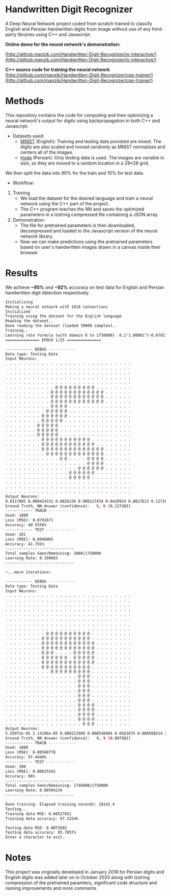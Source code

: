 # Handwritten Digit Recognizer

A Deep Neural Network project coded from scratch trained to classify English and Persian handwritten digits from image without use of any third-party libraries using C++ and Javascript.

 __Online demo for the neural network's demonstration:__


[http://github.manzik.com/Handwritten-Digit-Recognizer/js-interactive/](http://github.manzik.com/Handwritten-Digit-Recognizer/js-interactive/)

__C++ source code for training the neural network__
[http://github.com/manzik/Handwritten-Digit-Recognizer/cpp-trainer/](http://github.com/manzik/Handwritten-Digit-Recognizer/cpp-trainer/)

# Methods
This repository contains the code for computing and then optimizing a neural network's output for digits using backpropagation in both C++ and Javascript.   

- Datasets used:
  - [MNIST](http://yann.lecun.com/exdb/mnist/) (English): Training and testing data provided are mixed. The digits are also scaled and moved randomly as MNIST normalizes and centers all of the images.
  - [Hoda](http://farsiocr.ir/%D9%85%D8%AC%D9%85%D9%88%D8%B9%D9%87-%D8%AF%D8%A7%D8%AF%D9%87/%D9%85%D8%AC%D9%85%D9%88%D8%B9%D9%87-%D8%A7%D8%B1%D9%82%D8%A7%D9%85-%D8%AF%D8%B3%D8%AA%D9%86%D9%88%DB%8C%D8%B3-%D9%87%D8%AF%DB%8C/) (Persian): Only testing data is used. The images are variable in size, so they are moved to a random location in a 28*28 grid. 

We then split the data into 90% for the train and 10% for test data.

- Workflow:
 1. Training
    - We load the dataset for the desired language and train a neural network using the C++ part of the project.
    - The C++ program teaches the NN and saves the optimized parameters in a lzstring compressed file containing a JSON array.  
 2. Demonstration:
    - The file for pretrained parameters is then downloaded, decompressed and loaded to the Javascript version of the neural network library.
    - Now we can make predictions using the pretrained parameters based on user's handwritten images drawn in a canvas inside their browser.

# Results
We achieve __~95%__ and __~92%__ accuracy on test data for English and Persian handwritten digit detection respectively.
```bash
Initializing
Making a neural network with 1818 connections
Initialized
Training using the dataset for the English language
Reading the dataset..
Done reading the dataset (loaded 70000 samples)..
Training..
Learning rate formula (with domain 0 to 1750000): 0.2*1.00001^(-0.0792172*x)
=============== EPOCH 1/25 ===============

------------ DEBUG ------------
Data type: Testing Data
Input Neurons:
. . . . . . . . . . . . . . . . . . . . . . . . . . . .
. . . . . . . . . . . . . . . . . . . . . . . . . . . .
. . . . . . . . . . . . . . . . . . . . . . . . . . . .
. . . . . . . . . . . . . . . . . . . . . . . . . . . .
. . . . . . . . . . . . . . . . . . . . . . . . . . . .
. . . . . . . . . . . @ @ @ @ @ @ @ @ @ . . . . . . . .
. . . . . . . . . . @ @ @ @ @ @ @ @ @ @ @ @ . . . . . .
. . . . . . . . . . @ @ @ @ @ @ @ @ @ @ @ @ . . . . . .
. . . . . . . . . . @ @ @ @ @ @ @ @ @ @ @ @ . . . . . .
. . . . . . . . . . @ @ @ @ . . . . . . . . . . . . . .
. . . . . . . . . @ @ @ @ @ . . . . . . . . . . . . . .
. . . . . . . . @ @ @ @ @ @ . . . . . . . . . . . . . .
. . . . . . . . @ @ @ @ @ . . . . . . . . . . . . . . .
. . . . . . . @ @ @ @ @ . . . . . . . . . . . . . . . .
. . . . . . . @ @ @ @ @ . . . . . . . . . . . . . . . .
. . . . . . . @ @ @ @ @ . . . . . . . . . . . . . . . .
. . . . . . . . @ @ @ @ @ @ @ @ @ @ @ . . . . . . . . .
. . . . . . . . @ @ @ @ @ @ @ @ @ @ @ @ . . . . . . . .
. . . . . . . . @ @ @ @ @ @ @ @ @ @ @ @ @ @ . . . . . .
. . . . . . . . . @ @ @ @ @ @ @ @ @ @ @ @ @ . . . . . .
. . . . . . . . . . . . @ @ . . . . @ @ @ @ . . . . . .
. . . . . . . . . . . . . . . . . . @ @ @ @ . . . . . .
. . . . . . . . . . . . . . . . @ @ @ @ @ @ . . . . . .
. . . . . . . . . . . . . . @ @ @ @ @ @ . . . . . . . .
. . . . . . . . . . . . . . @ @ @ @ @ . . . . . . . . .
. . . . . . . . . . . . . . . . . . . . . . . . . . . .
. . . . . . . . . . . . . . . . . . . . . . . . . . . .
. . . . . . . . . . . . . . . . . . . . . . . . . . . .
Output Neurons:
0.0117885 0.000424332 0.0826226 0.000127434 0.0420924 0.0827613 0.127265 9.65009e-05 0.0104568 0.00392281
Ground Truth, NN Answer (confidence):   5, 6 (0.127265)
------------ TRAIN ------------
Used: 1800
Loss (MSE): 0.0792671
Accuracy: 40.5556%
------------ TEST ------------
Used: 201
Loss (MSE): 0.0946065
Accuracy: 41.791%
------------------------------
Total samples Seen/Remaining: 2000/1750000
Learning Rate: 0.199683
------------------------------

<...more iterations>

------------ DEBUG ------------
Data type: Testing Data
Input Neurons:
. . . . . . . . . . . . . . . . . . . . . . . . . . . .
. . . . . . . . . . . . . . . . . . . . . . . . . . . .
. . . . . . . . . . . . . . . . . . . . . . . . . . . .
. . . . . . . . . . . . . . . . . . . . . . . . . . . .
. . . . . . . . . . . . . . . . . . . . . . . . . . . .
. . . . . . . . . . . . . . . . . . . . . . . . . . . .
. . . . . . . . . . . . . . . . . . . . . . . . . . . .
. . . . . . . . . . . . . . . . . . . . . . . . . . . .
. . . . . . . . . @ @ @ @ @ @ @ @ @ @ . . . . . . . . .
. . . . . . . . @ @ @ @ @ @ @ @ @ @ @ . . . . . . . . .
. . . . . . . . @ @ @ @ @ @ @ @ @ @ @ @ . . . . . . . .
. . . . . . . . @ @ @ @ @ @ @ @ @ @ @ @ . . . . . . . .
. . . . . . . . @ @ @ . . . . @ @ @ @ @ . . . . . . . .
. . . . . . . . @ @ @ @ @ @ . @ @ @ @ @ . . . . . . . .
. . . . . . . . @ @ @ @ @ @ @ @ @ @ @ @ . . . . . . . .
. . . . . . . . @ @ @ @ @ @ @ @ @ @ @ . . . . . . . . .
. . . . . . . . . . @ @ @ @ @ @ @ @ @ . . . . . . . . .
. . . . . . . . . . . . . . . . @ @ @ . . . . . . . . .
. . . . . . . . . . . . . . . . @ @ @ . . . . . . . . .
. . . . . . . . . . . . . . . . @ @ @ . . . . . . . . .
. . . . . . . . . . . . . . . . @ @ @ . . . . . . . . .
. . . . . . . . . . . . . . . . @ @ @ . . . . . . . . .
. . . . . . . . . . . . . . . . @ @ @ . . . . . . . . .
. . . . . . . . . . . . . . . . @ @ @ @ . . . . . . . .
. . . . . . . . . . . . . . . . @ @ @ @ . . . . . . . .
. . . . . . . . . . . . . . . . @ @ @ @ . . . . . . . .
. . . . . . . . . . . . . . . . @ @ @ @ . . . . . . . .
. . . . . . . . . . . . . . . . . @ @ @ . . . . . . . .
Output Neurons:
5.55072e-05 2.14186e-05 0.000221989 0.000548984 0.0161675 0.000568514 2.04476e-05 0.0459686 2.8843e-05 0.897582
Ground Truth, NN Answer (confidence):   9, 9 (0.897582)
------------ TRAIN ------------
Used: 1800
Loss (MSE): 0.00508778
Accuracy: 97.4444%
------------ TEST ------------
Used: 200
Loss (MSE): 0.00825342
Accuracy: 96%
------------------------------
Total samples Seen/Remaining: 1746000/1750000
Learning Rate: 0.00504234
------------------------------

Done training. Elapsed training seconds: 18142.4
Testing..
Training data MSE: 0.00527851
Training data accuracy: 97.3254%

Testing data MSE: 0.0073592
Testing data accuracy: 95.7857%
Enter a character to exit.


```
# Notes
This project was originally developed in January 2018 for Persian digits and English digits was added later on in October 2020 along with lzstring compression of the pretrained paramters, significant code structure and naming improvements and more comments.

